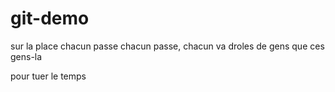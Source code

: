 # git-demo
sur la place 
chacun passe
chacun passe, chacun va
droles de gens que ces gens-la

pour tuer le temps
